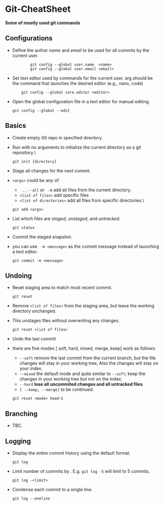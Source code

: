 # Git-CheatSheet

**Some of mostly used git commands**   

## Configurations

- Define the author *name* and *email* to be used for all commits by the current user.

	```
	        git config --global user.name  <name>
	        git config --global user.email <email>
	```

- Set text editor used by commands for the current user. arg should be the command that launches the desired editor (e.g., nano, code)

	```
	    git config --global core.editor <editor>
	```

- Open the global configuration file in a text editor for manual editing.

	```
	git config --global --edit
	```

## Basics

- Create empty Git repo in specified directory.
-  Run with no arguments to initialize the current directory as a git repository.\
	```
	git init [directory]
	```
- Stage all changes  for the next commit.
- ```<args>``` could be any of:
	- ``` .``` , ```--all```   or ``` -A``` add all files from the current directory.
	- ```<list of files>``` add specific files
	- ```<list of directories>``` add all files from specific directories.\
	```
	git add <args>
	```
	
- List which files are *staged*, *unstaged*, and *untracked*.


	```
	git status
	```
	
- Commit the staged snapshot.
- you can use ``` -m <message>``` as the commit message instead of launching a text editor.


	```
	git commit -m <message>
	```
	
	
## Undoing
- Reset staging area to match most recent commit.

	```
	git reset
	```
	
- Remove ```<list of files>``` from the staging area, but leave the working directory unchanged. 
- This unstages files without overwriting any changes.

	```
	git reset <list of files>
	```
	
- Undo the last commit
- there are five modes [ soft, hard, mixed, merge, keep] work as follows:
	- ```--soft``` remove the last commit from the current branch, but the file changes will stay in your working tree, Also the changes will stay on your index.
	- ```--mixed``` the default mode and quite similar to ```--soft```; keep the changes in your working tree but not on the index;
	- ```--hard``` **lose all uncommited changes and all untracked files**
	- ```[ --keep, --merge]``` to be continued.

	``` 
	git reset <mode> head~1
	```
	
## Branching
- TBC.

## Logging
- Display the entire commit history using the default format.

	```
	git log
	```
	
- Limit number of commits by . E.g. ```git log -5``` will limit to 5 commits.

	```
	git log -<limit>
	```
	
- Condense each commit to a single line.
	
	```
	git log --oneline
	```
	
